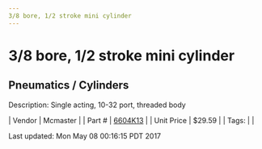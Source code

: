 ```yaml
---
3/8 bore, 1/2 stroke mini cylinder
---
```

# 3/8 bore, 1/2 stroke mini cylinder
## Pneumatics / Cylinders
Description: 	Single acting, 10-32 port, threaded body 

| Vendor | Mcmaster | 
| Part # | [6604K13](https://www.mcmaster.com/#6604K13) | 
| Unit Price | $29.59 | 
| Tags: |  | 

Last updated: Mon May 08 00:16:15 PDT 2017